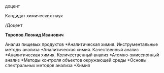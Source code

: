 доцент

Кандидат химических наук

/Доцент

**Торопов Леонид Иванович**

Анализ пищевых продуктов
	*Аналитическая химия. Инструментальные методы анализа
	*Аналитическая химия. Качественный анализ
	*Аналитическая химия. Количественный анализ
	*Атомно-эмиссионный анализ
	*Методы контроля объектов окружающей среды
	*Основы спектральных методов анализа
	*Химия